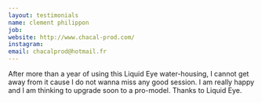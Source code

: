 ```yaml
---
layout: testimonials
name: clement philippon
job:  
website: http://www.chacal-prod.com/
instagram:
email: chacalprod@hotmail.fr
---
```

After more than a year of using this Liquid Eye water-housing, I cannot get away from it cause I do not wanna miss any good session.
I am really happy and I am thinking to upgrade soon to a pro-model. Thanks to Liquid Eye.
